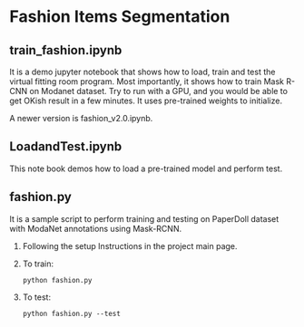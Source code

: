 # Fashion Items Segmentation
## train_fashion.ipynb
It is a demo jupyter notebook that shows how to load, train and test the virtual fitting room program.
Most importantly, it shows how to train Mask R-CNN on Modanet dataset. Try to run with a GPU, and you would be able to get OKish result in a few minutes. It uses pre-trained weights to initialize.

A newer version is fashion_v2.0.ipynb.

## LoadandTest.ipynb
This note book demos how to load a pre-trained model and perform test.

## fashion.py
It is a sample script to perform training and testing on PaperDoll dataset with ModaNet annotations using Mask-RCNN.
1. Following the setup Instructions in the project main page.
2. To train:

       python fashion.py

3. To test:

       python fashion.py --test
       
